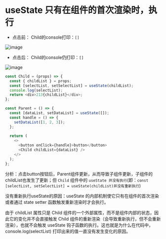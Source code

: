 # useState 只有在组件的首次渲染时，执行

- 点击前： Child的console打印：`[]`

![image](https://user-images.githubusercontent.com/74364990/233003245-1954502f-0fcf-4bfc-9030-12be8f880f66.png)


- 点击后： Child的console仍打印：`[]`

![image](https://user-images.githubusercontent.com/74364990/233003421-5944302a-bc85-4f52-85b0-d599b3ea10af.png)



```js
const Child = (props) => {
  const { childList } = props;
  const [selectList, setSelectList] = useState(childList); 
  console.log(selectList);
  return <div>213{childList}</div>;
};

const Parent = () => {
  const [dataList, setDataList] = useState([]);
  const handle = () => {
    setDataList([1, 2, 3]);
  };
  
  return (
    <>
      <button onClick={handle}>button</button>
      <Child childList={dataList} />
    </>
  );
};
```
 
分析：点击button按钮后，Parent组件更新，从而导致子组件更新，子组件的childList也发生了更新；但 `Child` 组件中的 `useState 并没有执行`(即：`const [selectList, setSelectList] = useState(childList)并没有重新执行`)

没有重新执行useState的原因：useState 的内部机制使它只有在组件的首次渲染或者通过 state setter 函数触发重新渲染时才会执行。

由于 childList 属性只是 Child 组件的一个外部属性，而不是组件内部的状态，因此它的变化并不会直接触发 Child 组件的重新渲染（会导致重新执行，但不会重新渲染），也就不会触发 useState 钩子函数的执行。这也就是为什么在代码中，console.log(selectList) 打印出来的值一直没有发生变化的原因。
